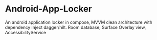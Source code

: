 # Android-App-Locker
An android application locker in compose, MVVM clean architecture with dependency inject dagger/hilt. Room database, Surface Overlay view, AccessibilityService
